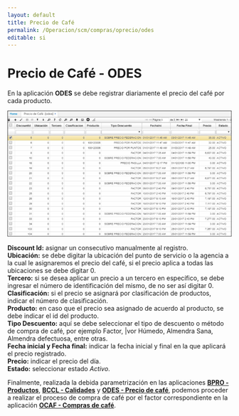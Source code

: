 ```yaml
---
layout: default
title: Precio de Café
permalink: /Operacion/scm/compras/oprecio/odes
editable: si
---
```


# Precio de Café - ODES

En la aplicación **ODES** se debe registrar diariamente el precio del café por cada producto.  

![](odes1.png)

**Discount Id:** asignar un consecutivo manualmente al registro.  
**Ubicación:** se debe digitar la ubicación del punto de servicio o la agencia a la cual le asignaremos el precio del café, si el precio aplica a todas las ubicaciones se debe digitar 0.  
**Tercero:** si se desea aplicar un precio a un tercero en específico, se debe ingresar el número de identificación del mismo, de no ser así digitar 0.  
**Clasificación:** si el precio se asignará por clasificación de productos, indicar el número de clasificación.  
**Producto:** en caso que el precio sea asignado de acuerdo al producto, se debe indicar el id del producto.  
**Tipo Descuento:** aquí se debe seleccionar el tipo de descuento o método de compra de café, por ejemplo Factor, |vor Húmedo, Almendra Sana, Almendra defectuosa, entre otras.  
**Fecha inicial y Fecha final:** indicar la fecha inicial y final en la que aplicará el precio registrado.  
**Precio:** indicar el precio del día.  
**Estado:** seleccionar estado _Activo_.  

Finalmente, realizada la debida parametrización en las aplicaciones [**BPRO - Productos**](http://docs.oasiscom.com/Operacion/common/bprodu/bpro#parametrización-proceso-compra-de-café), [**BCCL - Calidades**](http://docs.oasiscom.com/Operacion/common/bcomer/bccl) y [**ODES - Precio de café**](http://docs.oasiscom.com/Operacion/scm/compras/oprecio/odes), podemos proceder a realizar el proceso de compra de café por el factor correspondiente en la aplicación [**OCAF - Compras de café**](http://docs.oasiscom.com/Operacion/is/cafe/cafactura/ocaf#compra-de-café-por-factor).  

